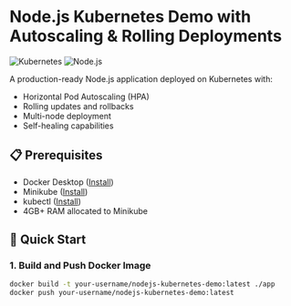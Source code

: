 # Node.js Kubernetes Demo with Autoscaling & Rolling Deployments

![Kubernetes](https://img.shields.io/badge/kubernetes-326CE5?style=for-the-badge&logo=kubernetes&logoColor=white)
![Node.js](https://img.shields.io/badge/Node.js-339933?style=for-the-badge&logo=nodedotjs&logoColor=white)

A production-ready Node.js application deployed on Kubernetes with:
- Horizontal Pod Autoscaling (HPA)
- Rolling updates and rollbacks
- Multi-node deployment
- Self-healing capabilities

## 📋 Prerequisites

- Docker Desktop ([Install](https://www.docker.com/products/docker-desktop))
- Minikube ([Install](https://minikube.sigs.k8s.io/docs/start/))
- kubectl ([Install](https://kubernetes.io/docs/tasks/tools/))
- 4GB+ RAM allocated to Minikube

## 🚀 Quick Start

### 1. Build and Push Docker Image
```bash
docker build -t your-username/nodejs-kubernetes-demo:latest ./app
docker push your-username/nodejs-kubernetes-demo:latest
